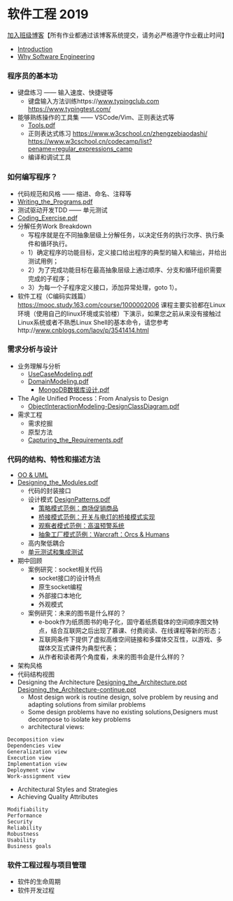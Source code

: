 # 软件工程 2019

[加入班级博客](http://edu.cnblogs.com/campus/ustc/se2019/join?id=CfDJ8DeHXSeUWr9KtnvAGu7_dX9lMCvo8lX0yoh--X5fjQf2xGCsdVpr97WyH6ce8OW7E-H0P0DWe7xz_4sU-IeaxMINPjaMbdZUz2evpHl9hk-Z345IERSzhBLbRgjYcNQXo13U2_LS1OIbnYYNpbvokoA)【所有作业都通过该博客系统提交，请务必严格遵守作业截止时间】

* [Introduction](https://github.com/mengning/ase/raw/master/se2019/ASE_1_intro.pdf)
* [Why Software Engineering](https://github.com/mengning/ase/raw/master/se2019/ASE_1_SoftwareEngineering.pdf)

### 程序员的基本功

* 键盘练习 —— 输入速度、快捷键等
  * 键盘输入方法训练https://www.typingclub.com https://www.typingtest.com/
* 能够熟练操作的工具集 —— VSCode/Vim、正则表达式等
  * [Tools.pdf](https://github.com/mengning/ase/raw/master/se2019/Tools.pdf)
  * 正则表达式练习 https://www.w3cschool.cn/zhengzebiaodashi/ https://www.w3cschool.cn/codecamp/list?pename=regular_expressions_camp
  * 编译和调试工具

### 如何编写程序？

* 代码规范和风格 —— 缩进、命名、注释等
* [Writing_the_Programs.pdf](https://github.com/mengning/ase/raw/master/se2019/Writing_the_Programs.pdf)
* 测试驱动开发TDD —— 单元测试
* [Coding_Exercise.pdf](https://github.com/mengning/ase/raw/master/se2019/ASE_2_Coding_Exercise.pdf)
* 分解任务Work Breakdown
  * 写程序就是在不同抽象层级上分解任务，以决定任务的执行次序、执行条件和循环执行。
  * 1）确定程序的功能目标，定义接口给出程序的典型的输入和输出，并给出测试用例；
  * 2）为了完成功能目标在最高抽象层级上通过顺序、分支和循环组织需要完成的子程序；
  * 3）为每一个子程序定义接口，添加异常处理，goto 1）。
* 软件工程（C编码实践篇）https://mooc.study.163.com/course/1000002006 课程主要实验都在Linux环境（使用自己的linux环境或实验楼）下演示，如果您之前从来没有接触过Linux系统或者不熟悉Linux Shell的基本命令，请您参考http://www.cnblogs.com/laov/p/3541414.html

### 需求分析与设计

* 业务理解与分析
  * [UseCaseModeling.pdf](https://github.com/mengning/ase/raw/master/se2019/UseCaseModeling.pdf)
  * [DomainModeling.pdf](https://github.com/mengning/ase/raw/master/se2019/DomainModeling.pdf)
    * [MongoDB数据库设计.pdf](https://github.com/mengning/ase/raw/master/se2019/MongoDB%E6%95%B0%E6%8D%AE%E5%BA%93%E8%AE%BE%E8%AE%A1.pdf)
* The Agile Unified Process：From Analysis to Design
  * [ObjectInteractionModeling-DesignClassDiagram.pdf](https://github.com/mengning/ase/raw/master/se2019/ObjectInteractionModeling-DesignClassDiagram.pdf)
* 需求工程
  * 需求挖掘
  * 原型方法
  * [Capturing_the_Requirements.pdf](https://github.com/mengning/ase/raw/master/se2019/Capturing_the_Requirements.pdf)

### 代码的结构、特性和描述方法

* [OO & UML](https://github.com/mengning/ase/raw/master/se2019/OO-UML.pdf)
* [Designing_the_Modules.pdf](https://github.com/mengning/ase/raw/master/se2019/Designing_the_Modules.pdf)
  * 代码的封装接口
  * 设计模式 [DesignPatterns.pdf](https://github.com/mengning/ase/raw/master/se2019/DesignPatterns.pdf)
    * [策略模式范例：商场促销商品](http://219.219.220.231/raw-attachment/wiki/ASE2013/%E7%AD%96%E7%95%A5%E6%A8%A1%E5%BC%8F.zip)
    * [桥接模式范例：开关与电灯的桥接模式实现](http://219.219.220.231/raw-attachment/wiki/ASE2013/%E6%A1%A5%E6%8E%A5%E6%A8%A1%E5%BC%8F_%E6%B2%88%E7%91%B6.zip)
    * [观察者模式范例：高温预警系统](http://219.219.220.231/raw-attachment/wiki/ASE2013/%E8%A7%82%E5%AF%9F%E8%80%85%E6%A8%A1%E5%BC%8F.zip)
    * [抽象工厂模式范例：Warcraft：Orcs & Humans](http://219.219.220.231/raw-attachment/wiki/ASE2013/%E6%8A%BD%E8%B1%A1%E5%B7%A5%E5%8E%82%E6%A8%A1%E5%BC%8F.zip)
  * 高内聚低耦合
  * [单元测试和集成测试](https://github.com/mengning/ase/raw/master/se2019/Testing_the_Programs.pptx)
* 期中回顾
  * 案例研究：socket相关代码
     * socket接口的设计特点
     * 原生socket编程
     * 外部接口本地化
     * 外观模式
  * 案例研究：未来的图书是什么样的？
     * e-book作为纸质图书的电子化，固守着纸质载体的空间顺序图文特点，结合互联网之后出现了慕课、付费阅读、在线课程等新的形态；
     * 互联网条件下提供了虚拟高维空间链接和多媒体交互性，以游戏、多媒体交互式课件为典型代表；
     * 从作者和读者两个角度看，未来的图书会是什么样的？
* 架构风格
* 代码结构视图
* Designing the Architecture [Designing_the_Architecture.ppt](https://coding.net/u/mengning/p/mengning/git/raw/master/ase/Designing_the_Architecture.ppt) [Designing_the_Architecture-continue.ppt](https://coding.net/u/mengning/p/mengning/git/raw/master/ase/Designing_the_Architecture-continue.ppt)
  * Most design work is routine design, solve problem by reusing and adapting solutions from similar problems
  * Some design problems have no existing solutions,Designers must decompose to isolate key problems
  * architectural views:
```
Decomposition view
Dependencies view 
Generalization view
Execution view
Implementation view
Deployment view
Work-assignment view
```
  * Architectural Styles and Strategies
  * Achieving Quality Attributes
```
Modifiability
Performance
Security
Reliability
Robustness
Usability
Business goals
```  

### 软件工程过程与项目管理

* 软件的生命周期
* 软件开发过程
